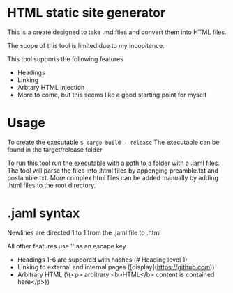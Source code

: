 # HTML static site generator

This is a create designed to take .md files and convert them into HTML files.

The scope of this tool is limited due to my incopitence.

This tool supports the following features

- Headings
- Linking
- Arbtary HTML injection
- More to come, but this seems like a good starting point for myself

# Usage 
To create the executable
```$ cargo build --release```
The executable can be found in the target/release folder

To run this tool run the executable with a path to a folder with a .jaml files. The tool will parse the files into .html files by appenging preamble.txt and postamble.txt. More complex html files can be added manually by adding .html files to the root directory.

# .jaml syntax
Newlines are directed 1 to 1 from the .jaml file to .html

All other features use '\' as an escape key
- Headings 1-6 are suppored with hashes (\# Heading level 1)
- Linking to external and internal pages (\[display](https://github.com))
- Arbitrary HTML (\\{\<p\> arbitrary \<b\>HTML\</b\> content is contained here\</p\>})
